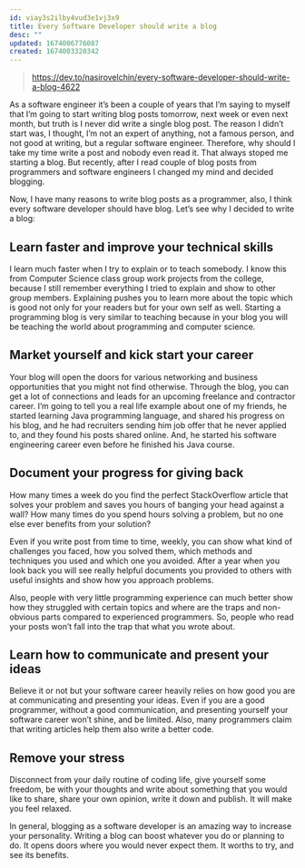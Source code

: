 ```yaml
---
id: viay3s2ilby4vud3e1vj3x9
title: Every Software Developer should write a blog
desc: ""
updated: 1674006776087
created: 1674003320342
---
```


> https://dev.to/nasirovelchin/every-software-developer-should-write-a-blog-4622

As a software engineer it’s been a couple of years that I’m saying to myself that I’m going to start writing blog posts tomorrow, next week or even next month, but truth is I never did write a single blog post. The reason I didn’t start was, I thought, I’m not an expert of anything, not a famous person, and not good at writing, but a regular software engineer. Therefore, why should I take my time write a post and nobody even read it. That always stoped me starting a blog. But recently, after I read couple of blog posts from programmers and software engineers I changed my mind and decided blogging.

Now, I have many reasons to write blog posts as a programmer, also, I think every software developer should have blog. Let’s see why I decided to write a blog:

## Learn faster and improve your technical skills

I learn much faster when I try to explain or to teach somebody. I know this from Computer Science class group work projects from the college, because I still remember everything I tried to explain and show to other group members. Explaining pushes you to learn more about the topic which is good not only for your readers but for your own self as well. Starting a programming blog is very similar to teaching because in your blog you will be teaching the world about programming and computer science.

## Market yourself and kick start your career

Your blog will open the doors for various networking and business opportunities that you might not find otherwise. Through the blog, you can get a lot of connections and leads for an upcoming freelance and contractor career. I’m going to tell you a real life example about one of my friends, he started learning Java programming language, and shared his progress on his blog, and he had recruiters sending him job offer that he never applied to, and they found his posts shared online. And, he started his software engineering career even before he finished his Java course.

## Document your progress for giving back

How many times a week do you find the perfect StackOverflow article that solves your problem and saves you hours of banging your head against a wall? How many times do you spend hours solving a problem, but no one else ever benefits from your solution?

Even if you write post from time to time, weekly, you can show what kind of challenges you faced, how you solved them, which methods and techniques you used and which one you avoided. After a year when you look back you will see really helpful documents you provided to others with useful insights and show how you approach problems.

Also, people with very little programming experience can much better show how they struggled with certain topics and where are the traps and non-obvious parts compared to experienced programmers. So, people who read your posts won’t fall into the trap that what you wrote about.

## Learn how to communicate and present your ideas

Believe it or not but your software career heavily relies on how good you are at communicating and presenting your ideas. Even if you are a good programmer, without a good communication, and presenting yourself your software career won’t shine, and be limited. Also, many programmers claim that writing articles help them also write a better code.

## Remove your stress

Disconnect from your daily routine of coding life, give yourself some freedom, be with your thoughts and write about something that you would like to share, share your own opinion, write it down and publish. It will make you feel relaxed.

In general, blogging as a software developer is an amazing way to increase your personality. Writing a blog can boost whatever you do or planning to do. It opens doors where you would never expect them. It worths to try, and see its benefits.
